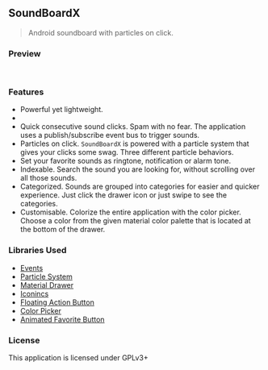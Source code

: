 ## SoundBoardX

> Android soundboard with particles on click.

### Preview

![]()
![]()
![]()
![]()
![]()

### Features

* Powerful yet lightweight.
* 
* Quick consecutive sound clicks. Spam with no fear. The application uses a publish/subscribe event bus to trigger sounds.
* Particles on click. `SoundBoardX` is powered with a particle system that gives your clicks some swag. Three different particle behaviors.
* Set your favorite sounds as ringtone, notification or alarm tone.
* Indexable. Search the sound you are looking for, without scrolling over all those sounds.
* Categorized. Sounds are grouped into categories for easier and quicker experience. Just click the drawer icon or just swipe to see the categories.
* Customisable. Colorize the entire application with the color picker. Choose a color from the given material color palette that is located at the bottom of the drawer.

### Libraries Used

* [Events](https://github.com/greenrobot/EventBus)
* [Particle System](https://github.com/plattysoft/Leonids)
* [Material Drawer](https://github.com/mikepenz/MaterialDrawer)
* [Iconincs](https://github.com/mikepenz/Android-Iconics)
* [Floating Action Button](https://github.com/Clans/FloatingActionButton)
* [Color Picker](https://github.com/kristiyanP/colorpicker)
* [Animated Favorite Button](https://github.com/IvBaranov/MaterialFavoriteButton)

### License

This application is licensed under GPLv3+
